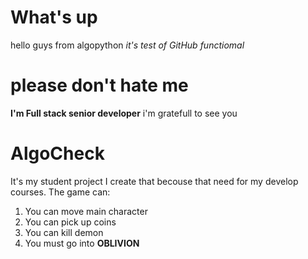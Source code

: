 # What's up
hello guys from algopython
*it's test of GitHub functiomal*
#  please don't hate me
**I'm Full stack senior developer**
i'm gratefull to see you

# AlgoCheck
It's my student project
I create that becouse that need for my develop courses.
The game can:
1) You can move main character
2) You can pick up coins
3) You can kill demon
4) You must go into **OBLIVION**
